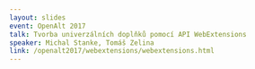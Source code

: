 ```yaml
---
layout: slides
event: OpenAlt 2017
talk: Tvorba univerzálních doplňků pomocí API WebExtensions
speaker: Michal Stanke, Tomáš Zelina
link: /openalt2017/webextensions/webextensions.html
---
```


